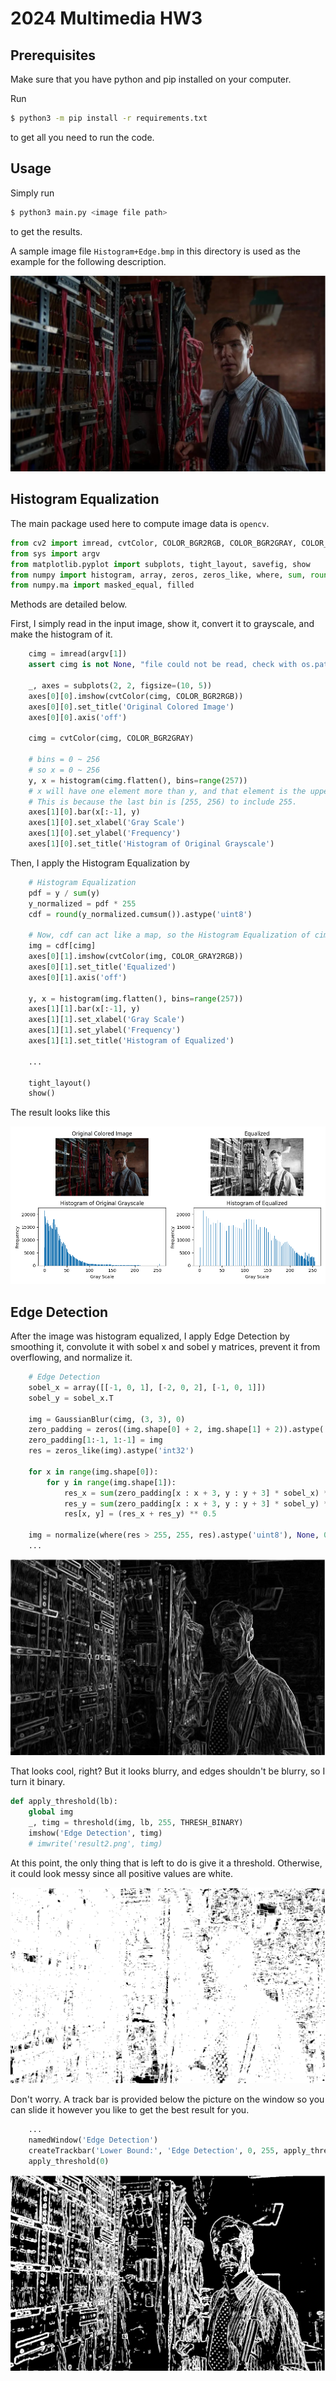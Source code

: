 # 2024 Multimedia HW3

## Prerequisites
Make sure that you have python and pip installed on your computer.

Run
```bash
$ python3 -m pip install -r requirements.txt
```
to get all you need to run the code.

## Usage
Simply run
```bash
$ python3 main.py <image file path>
```
to get the results.

A sample image file `Histogram+Edge.bmp` in this directory is used as the example for the following description.

![](Histogram+Edge.bmp)

## Histogram Equalization
The main package used here to compute image data is `opencv`.

```python
from cv2 import imread, cvtColor, COLOR_BGR2RGB, COLOR_BGR2GRAY, COLOR_GRAY2RGB, GaussianBlur, imshow, normalize, NORM_MINMAX, threshold, THRESH_BINARY, namedWindow, createTrackbar, imwrite
from sys import argv
from matplotlib.pyplot import subplots, tight_layout, savefig, show
from numpy import histogram, array, zeros, zeros_like, where, sum, round
from numpy.ma import masked_equal, filled
```

Methods are detailed below.

First, I simply read in the input image, show it, convert it to grayscale, and make the histogram of it.

```python
    cimg = imread(argv[1])
    assert cimg is not None, "file could not be read, check with os.path.exists()"

    _, axes = subplots(2, 2, figsize=(10, 5))
    axes[0][0].imshow(cvtColor(cimg, COLOR_BGR2RGB))
    axes[0][0].set_title('Original Colored Image')
    axes[0][0].axis('off')

    cimg = cvtColor(cimg, COLOR_BGR2GRAY)

    # bins = 0 ~ 256
    # so x = 0 ~ 256
    y, x = histogram(cimg.flatten(), bins=range(257))
    # x will have one element more than y, and that element is the upper bound. In this case, x[-1] = 256.
    # This is because the last bin is [255, 256) to include 255.
    axes[1][0].bar(x[:-1], y)
    axes[1][0].set_xlabel('Gray Scale')
    axes[1][0].set_ylabel('Frequency')
    axes[1][0].set_title('Histogram of Original Grayscale')
```

Then, I apply the Histogram Equalization by

```python
    # Histogram Equalization
    pdf = y / sum(y)
    y_normalized = pdf * 255
    cdf = round(y_normalized.cumsum()).astype('uint8')

    # Now, cdf can act like a map, so the Histogram Equalization of cimg is cdf[cimg].
    img = cdf[cimg]
    axes[0][1].imshow(cvtColor(img, COLOR_GRAY2RGB))
    axes[0][1].set_title('Equalized')
    axes[0][1].axis('off')

    y, x = histogram(img.flatten(), bins=range(257))
    axes[1][1].bar(x[:-1], y)
    axes[1][1].set_xlabel('Gray Scale')
    axes[1][1].set_ylabel('Frequency')
    axes[1][1].set_title('Histogram of Equalized')

    ...

    tight_layout()
    show()
```

The result looks like this

![](result1.png)

## Edge Detection

After the image was histogram equalized, I apply Edge Detection by smoothing it, convolute it with sobel x and sobel y matrices, prevent it from overflowing, and normalize it.

```python
    # Edge Detection
    sobel_x = array([[-1, 0, 1], [-2, 0, 2], [-1, 0, 1]])
    sobel_y = sobel_x.T

    img = GaussianBlur(cimg, (3, 3), 0)
    zero_padding = zeros((img.shape[0] + 2, img.shape[1] + 2)).astype('int32')
    zero_padding[1:-1, 1:-1] = img
    res = zeros_like(img).astype('int32')

    for x in range(img.shape[0]):
        for y in range(img.shape[1]):
            res_x = sum(zero_padding[x : x + 3, y : y + 3] * sobel_x) ** 2
            res_y = sum(zero_padding[x : x + 3, y : y + 3] * sobel_y) ** 2
            res[x, y] = (res_x + res_y) ** 0.5

    img = normalize(where(res > 255, 255, res).astype('uint8'), None, 0, 255, NORM_MINMAX)
    ...
```

![](result2_without_turn_it_binary.png)

That looks cool, right? But it looks blurry, and edges shouldn't be blurry, so I turn it binary.

```python
def apply_threshold(lb):
    global img
    _, timg = threshold(img, lb, 255, THRESH_BINARY)
    imshow('Edge Detection', timg)
    # imwrite('result2.png', timg)
```

At this point, the only thing that is left to do is give it a threshold. Otherwise, it could look messy since all positive values are white.

![](result2_when_lower_bound_is_0.png)

Don't worry. A track bar is provided below the picture on the window so you can slide it however you like to get the best result for you.

```python
    ...
    namedWindow('Edge Detection')
    createTrackbar('Lower Bound:', 'Edge Detection', 0, 255, apply_threshold)
    apply_threshold(0)
```

![](result2.png)
